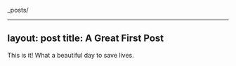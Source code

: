 _posts/

---
layout: post
title: A Great First Post
---

This is it!
What a beautiful day to save lives.
